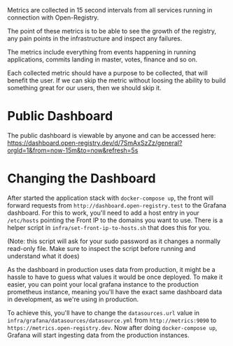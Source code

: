 Metrics are collected in 15 second intervals from all services running in
connection with Open-Registry.

The point of these metrics is to be able to see the growth of the registry, any
pain points in the infrastructure and inspect any failures.

The metrics include everything from events happening in running applications,
commits landing in master, votes, finance and so on.

Each collected metric should have a purpose to be collected, that will benefit
the user. If we can skip the metric without loosing the ability to build something
great for our users, then we should skip it.

# Public Dashboard

The public dashboard is viewable by anyone and can be accessed here:
https://dashboard.open-registry.dev/d/7SmAxSzZz/general?orgId=1&from=now-15m&to=now&refresh=5s

# Changing the Dashboard

After started the application stack with `docker-compose up`, the front
will forward requests from `http://dashboard.open-registry.test` to the Grafana
dashboard. For this to work, you'll need to add a host entry in your `/etc/hosts`
pointing the Front IP to the domains you want to use. There is a helper script
in `infra/set-front-ip-to-hosts.sh` that does this for you.

(Note: this script will ask for your sudo password as it changes a normally
read-only file. Make sure to inspect the script before running and understand
what it does)

As the dashboard in production uses data from production, it might be a hassle
to have to guess what values it would be once deployed. To make it easier, you
can point your local grafana instance to the production prometheus instance,
meaning you'll have the exact same dashboard data in development, as we're using
in production.

To achieve this, you'll have to change the `datasources.url` value in
`infra/grafana/datasources/datasource.yml` from `http://metrics:9090` to
`https://metrics.open-registry.dev`. Now after doing `docker-compose up`,
Grafana will start ingesting data from the production instances.
